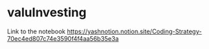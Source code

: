 # valuInvesting

Link to the notebook
https://yashnotion.notion.site/Coding-Strategy-70ec4ed807c74e3590f4f4aa56b35e3a
